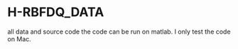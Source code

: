 # H-RBFDQ_DATA
all data and source code
the code can be run on matlab. I only test the code on Mac. 
